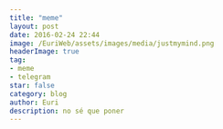 ```yaml
---
title: "meme"
layout: post
date: 2016-02-24 22:44
image: /EuriWeb/assets/images/media/justmymind.png
headerImage: true
tag:
- meme
- telegram
star: false
category: blog
author: Euri
description: no sé que poner
---
```


